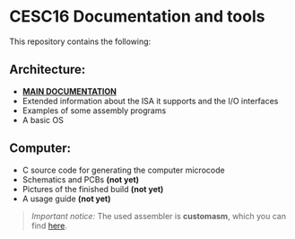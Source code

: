 # CESC16 Documentation and tools

This repository contains the following:

## Architecture:
- [**MAIN DOCUMENTATION**](https://github.com/p-rivero/CESC16/blob/main/DOCS/CESC16.pdf)
- Extended information about the ISA it supports and the I/O interfaces
- Examples of some assembly programs
- A basic OS

## Computer:
- C source code for generating the computer microcode
- Schematics and PCBs **(not yet)**
- Pictures of the finished build **(not yet)**
- A usage guide **(not yet)**

> *Important notice:* The used assembler is **customasm**, which you can find [here](https://github.com/hlorenzi/customasm).
